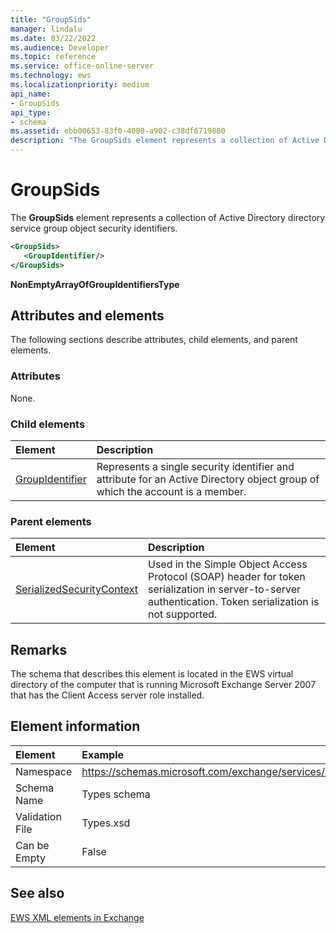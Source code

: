 ```yaml
---
title: "GroupSids" 
manager: lindalu
ms.date: 03/22/2022
ms.audience: Developer
ms.topic: reference
ms.service: office-online-server
ms.technology: ews
ms.localizationpriority: medium
api_name:
- GroupSids
api_type:
- schema
ms.assetid: ebb00653-83f0-4080-a902-c38df6719800
description: "The GroupSids element represents a collection of Active Directory directory service group object security identifiers."
---
```


# GroupSids

The **GroupSids** element represents a collection of Active Directory directory service group object security identifiers. 
  
```xml
<GroupSids>
   <GroupIdentifier/>
</GroupSids>
```

 **NonEmptyArrayOfGroupIdentifiersType**
## Attributes and elements

The following sections describe attributes, child elements, and parent elements.

### Attributes

None.

### Child elements

|**Element**|**Description**|
|:-----|:-----|
|[GroupIdentifier](groupidentifier.md) <br/> |Represents a single security identifier and attribute for an Active Directory object group of which the account is a member.  <br/> |
 
### Parent elements

|**Element**|**Description**|
|:-----|:-----|
|[SerializedSecurityContext](serializedsecuritycontext.md) <br/> |Used in the Simple Object Access Protocol (SOAP) header for token serialization in server-to-server authentication. Token serialization is not supported.  <br/> |
 
## Remarks

The schema that describes this element is located in the EWS virtual directory of the computer that is running Microsoft Exchange Server 2007 that has the Client Access server role installed.

## Element information

|**Element**|**Example**|
|:-----|:-----|
|Namespace  <br/> |https://schemas.microsoft.com/exchange/services/2006/types  <br/> |
|Schema Name  <br/> |Types schema  <br/> |
|Validation File  <br/> |Types.xsd  <br/> |
|Can be Empty  <br/> |False  <br/> |
 
## See also

[EWS XML elements in Exchange](ews-xml-elements-in-exchange.md)
